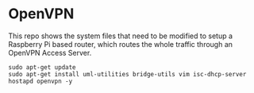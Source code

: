 # OpenVPN

This repo shows the system files that need to be modified to setup a Raspberry Pi based router, which routes the whole traffic through an OpenVPN Access Server.

```
sudo apt-get update
sudo apt-get install uml-utilities bridge-utils vim isc-dhcp-server hostapd openvpn -y
```
